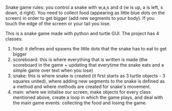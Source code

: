 Snake game rules: you control a snake with w,a,s and d (w is up, a is left, s down, d right). You need to collect food (appearing as little blue dots on the screen) in order to get bigger (add new segments to your body). If you touch the edge of the screen or your tail you lose.

This is a snake game made with python and turtle GUI. The project has 4 classes:

1. food: it defines and spawns the little dots that the snake has to eat to get bigger
2. scoreboard: this is where everything that is written is made (the scoreboard in the game + updating that everytime the snake eats and a simple game over text when you lose)
3. snake: this is where snake is created (it first starts as 3 turtle objects - 3 squares united), where adding new segments to the snake is defined as a method and where methods are created for snake's movement.
4. main: where we initalise our screen, make objects for every class mentioned above, create a loop in which the game plays, and deal with the main game events: collecting the food and losing the game.
